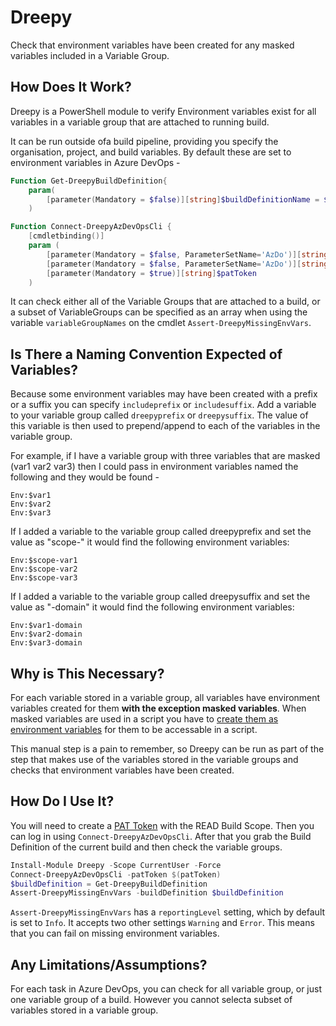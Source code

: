 # Dreepy
Check that environment variables have been created for any masked variables included in a Variable Group.

## How Does It Work?

Dreepy is a PowerShell module to verify Environment variables exist for all variables in a variable group that are attached to running build.

It can be run outside ofa build pipeline, providing you specify the organisation, project, and build variables. By default these are set to environment variables in Azure DevOps - 

```powershell
Function Get-DreepyBuildDefinition{
    param(
        [parameter(Mandatory = $false)][string]$buildDefinitionName = $env:BUILD_DEFINITIONNAME
    )
```

```powershell
Function Connect-DreepyAzDevOpsCli {
    [cmdletbinding()]
    param (
        [parameter(Mandatory = $false, ParameterSetName='AzDo')][string]$organisationUri = $env:SYSTEM_TEAMFOUNDATIONCOLLECTIONURI,
        [parameter(Mandatory = $false, ParameterSetName='AzDo')][string]$Project = $env:SYSTEM_TEAMPROJECT,
        [parameter(Mandatory = $true)][string]$patToken
    )
```

It can check either all of the Variable Groups that are attached to a build, or a subset of VariableGroups can be specified as an array when using the variable ```variableGroupNames``` on the cmdlet ```Assert-DreepyMissingEnvVars```.

## Is There a Naming Convention Expected of Variables?

Because some environment variables may have been created with a prefix or a suffix you can specify ```includeprefix``` or ```includesuffix```. Add a variable to your variable group called ```dreepyprefix``` or ```dreepysuffix```. The value of this variable is then used to prepend/append to each of the variables in the variable group.

For example, if I have a variable group with three variables that are masked (var1 var2 var3) then I could pass in environment variables named the following and they would be found - 
```
Env:$var1
Env:$var2
Env:$var3
```

If I added a variable to the variable group called dreepyprefix and set the value as "scope-" it would find the following environment variables:
```
Env:$scope-var1
Env:$scope-var2
Env:$scope-var3
```

If I added a variable to the variable group called dreepysuffix and set the value as "-domain" it would find the following environment variables:
```
Env:$var1-domain
Env:$var2-domain
Env:$var3-domain
```

## Why is This Necessary?

For each variable stored in a variable group, all variables have environment variables created for them __with the exception masked variables__. When masked variables are used in a script you have to [create them as environment variables](https://docs.microsoft.com/en-us/azure/devops/pipelines/process/variables?view=azure-devops&tabs=classic%2Cbatch#secret-variables) for them to be accessable in a script. 

This manual step is a pain to remember, so Dreepy can be run as part of the step that makes use of the variables stored in the variable groups and checks that environment variables have been created.


## How Do I Use It?
You will need to create a [PAT Token](https://docs.microsoft.com/en-us/azure/devops/organizations/accounts/use-personal-access-tokens-to-authenticate?view=azure-devops&tabs=preview-page) with the READ Build Scope. Then you can log in using ```Connect-DreepyAzDevOpsCli```. After that you grab the Build Definition of the current build and then check the variable groups.

```powershell
Install-Module Dreepy -Scope CurrentUser -Force 
Connect-DreepyAzDevOpsCli -patToken $(patToken) 
$buildDefinition = Get-DreepyBuildDefinition
Assert-DreepyMissingEnvVars -buildDefinition $buildDefinition
```

```Assert-DreepyMissingEnvVars``` has a ```reportingLevel``` setting, which by default is set to ```Info```. It accepts two other settings ```Warning``` and ```Error```. This means that you can fail on missing environment variables. 

## Any Limitations/Assumptions?

For each task in Azure DevOps, you can check for all variable group, or just one variable group of a build. However you cannot selecta subset of variables stored in a variable group.
